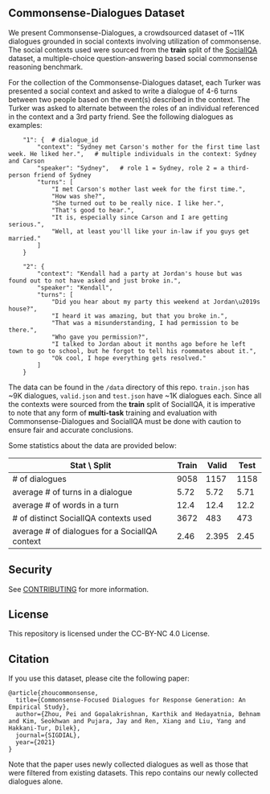 ## Commonsense-Dialogues Dataset
  
We present Commonsense-Dialogues, a crowdsourced dataset of ~11K dialogues grounded in social contexts involving utilization of commonsense. The social contexts used were sourced from the **train** split of the [SocialIQA](https://leaderboard.allenai.org/socialiqa/submissions/get-started) dataset, a multiple-choice question-answering based social commonsense reasoning benchmark.

For the collection of the Commonsense-Dialogues dataset, each Turker was presented a social context and asked to write a dialogue of 4-6 turns between two people based on the event(s) described in the context. The Turker was asked to alternate between the roles of an individual referenced in the context and a 3rd party friend. See the following dialogues as examples:

```
    "1": {  # dialogue_id
        "context": "Sydney met Carson's mother for the first time last week. He liked her.",   # multiple individuals in the context: Sydney and Carson
        "speaker": "Sydney",   # role 1 = Sydney, role 2 = a third-person friend of Sydney
        "turns": [
            "I met Carson's mother last week for the first time.",
            "How was she?",
            "She turned out to be really nice. I like her.",
            "That's good to hear.",
            "It is, especially since Carson and I are getting serious.",
            "Well, at least you'll like your in-law if you guys get married."
        ]
    }

    "2": {
        "context": "Kendall had a party at Jordan's house but was found out to not have asked and just broke in.",
        "speaker": "Kendall",
        "turns": [
            "Did you hear about my party this weekend at Jordan\u2019s house?",
            "I heard it was amazing, but that you broke in.",
            "That was a misunderstanding, I had permission to be there.",
            "Who gave you permission?",
            "I talked to Jordan about it months ago before he left town to go to school, but he forgot to tell his roommates about it.",
            "Ok cool, I hope everything gets resolved."
        ]
    }

```

The data can be found in the `/data` directory of this repo. `train.json` has ~9K dialogues, `valid.json` and `test.json` have ~1K dialogues each. Since all the contexts were sourced from the **train** split of SocialIQA, it is imperative to note that any form of **multi-task** training and evaluation with Commonsense-Dialogues and SocialIQA must be done with caution to ensure fair and accurate conclusions.


Some statistics about the data are provided below:

|               Stat \ Split                   | Train | Valid | Test |
|                   ----                       | ----  | ----  | ---- |
|# of dialogues                                | 9058  | 1157  | 1158 |
|average # of turns in a dialogue              | 5.72  | 5.72  | 5.71 |
|average # of words in a turn                  | 12.4  | 12.4  | 12.2 |
|# of distinct SocialIQA contexts used         | 3672  | 483   |  473 |
|average # of dialogues for a SocialIQA context| 2.46  | 2.395 | 2.45 |


## Security

See [CONTRIBUTING](CONTRIBUTING.md#security-issue-notifications) for more information.

## License

This repository is licensed under the CC-BY-NC 4.0 License.

## Citation

If you use this dataset, please cite the following paper:

```
@article{zhoucommonsense,
  title={Commonsense-Focused Dialogues for Response Generation: An Empirical Study},
  author={Zhou, Pei and Gopalakrishnan, Karthik and Hedayatnia, Behnam and Kim, Seokhwan and Pujara, Jay and Ren, Xiang and Liu, Yang and Hakkani-Tur, Dilek},
  journal={SIGDIAL},
  year={2021}
}
```

Note that the paper uses newly collected dialogues as well as those that were filtered from existing datasets. This repo contains our newly collected dialogues alone.

